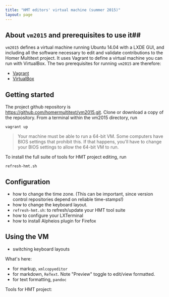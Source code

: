 ```yaml
---
title: "HMT editors' virtual machine (summer 2015)"
layout: page
---
```



## About `vm2015` and prerequisites to use it##

`vm2015` defines a virtual machine running Ubuntu 14.04 with a LXDE GUI, and including all the software necessary to edit and validate contributions to the Homer Multitext project.  It uses Vagrant to define a virtual machine you can run with  VirtualBox.  The two prerequisites for running `vm2015` are therefore:

- [Vagrant](https://www.vagrantup.com/)
- [VirtualBox](https://www.virtualbox.org/)

## Getting started ##


The project github repository is <https://github.com/homermultitext/vm2015.git>.  Clone or download a copy of the repository.  From a terminal within the vm2015 directory, run

    vagrant up

> Your machine must be able to run a 64-bit VM.  Some computers have BIOS settings that prohibit this.  If that happens, you'll have to change your BIOS settings to allow the 64-bit VM to run.


To install the full suite of tools for HMT project editing, run

    refresh-hmt.sh


## Configuration


- how to change the time zone.  (This can be important, since version control repositories depend on reliable time-stamps!)
- how to change the keyboard layout.
- `refresh-hmt.sh`: to refresh/update your HMT tool suite
- how to configure your LXTerminal
- how to install Alpheios plugin for Firefox



## Using the VM ##

- switching keyboard layouts

What's here:

- for markup, `xmlcopyeditor`
- for markdown, `ReText`.  Note "Preview" toggle to edit/view formatted.
- for text formatting, `pandoc`

Tools for HMT project:  